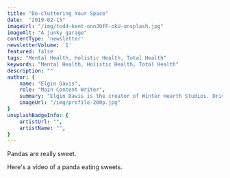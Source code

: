 ```yaml
---
title: "De-cluttering Your Space"
date:  "2019-02-15"
imageUrl: "/img/todd-kent-onnJOfF-okU-unsplash.jpg"
imageAlt: "A junky garage"
contentType: 'newsletter'
newsletterVolume: '1'
featured: false
tags: "Mental Health, Holistic Health, Total Health"
keywords: "Mental Health, Holistic Health, Total Health"
description: ""
author: {
    name: "Elgin Davis",
    role: "Main Content Writer",
    summary: "Elgin Davis is the creator of Winter Hearth Studios. Driven by a passionate spirit and boundless curiosity, Davis' work seeks to explore the depths of humanity and what it might look like to live a hyper-meaningful existence here on earth.",
    imageUrl: "/img/profile-200p.jpg" 
}
unsplashBadgeInfo: {
    artistUrl: "",
    artistName: "",
}
---
```


Pandas are really sweet.

Here's a video of a panda eating sweets.

